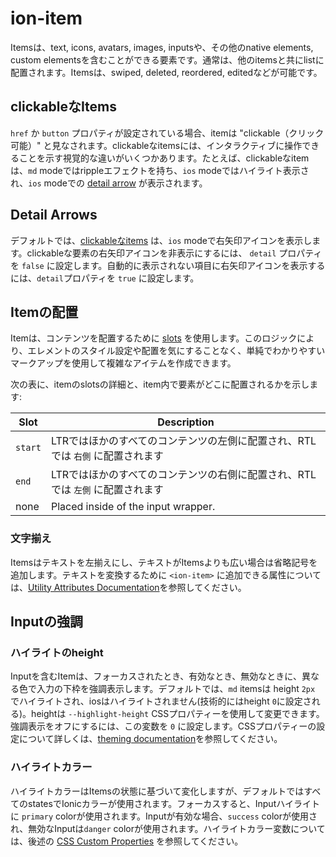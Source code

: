 # ion-item

Itemsは、text, icons, avatars, images, inputsや、その他のnative elements, custom elementsを含むことができる要素です。通常は、他のitemsと共にlistに配置されます。Itemsは、swiped, deleted, reordered, editedなどが可能です。

## clickableなItems

`href` か `button` プロパティが設定されている場合、itemは "clickable（クリック可能）" と見なされます。clickableなitemsには、インタラクティブに操作できることを示す視覚的な違いがいくつかあります。たとえば、clickableなitemは、`md` modeではrippleエフェクトを持ち、`ios` modeではハイライト表示され、`ios` modeでの [detail arrow](/#detail-arrows) が表示されます。

## Detail Arrows

デフォルトでは、[clickableなitems](/#clickable-items) は、`ios` modeで右矢印アイコンを表示します。clickableな要素の右矢印アイコンを非表示にするには、 `detail` プロパティを `false` に設定します。自動的に表示されない項目に右矢印アイコンを表示するには、`detail`プロパティを `true` に設定します。

<!--

TODO add this functionality back as a css variable

This feature is not enabled by default on clickable items for the `md` mode, but it can be enabled by setting the following CSS variable:

```css
--item-detail-push-show: true;
```

See the [theming documentation](/docs/theming/css-variables) for more information.

-->


## Itemの配置

Itemは、コンテンツを配置するために [slots](https://developer.mozilla.org/en-US/docs/Web/HTML/Element/slot) を使用します。このロジックにより、エレメントのスタイル設定や配置を気にすることなく、単純でわかりやすいマークアップを使用して複雑なアイテムを作成できます。

次の表に、itemのslotsの詳細と、item内で要素がどこに配置されるかを示します:

| Slot    | Description                                                                 |
|---------|-----------------------------------------------------------------------------|
| `start` | LTRではほかのすべてのコンテンツの左側に配置され、RTLでは `右側` に配置されます        |
| `end`   | LTRではほかのすべてのコンテンツの右側に配置され、RTLでは `左側` に配置されます        |
| none    | Placed inside of the input wrapper.                                         |


### 文字揃え

Itemsはテキストを左揃えにし、テキストがItemsよりも広い場合は省略記号を追加します。テキストを変換するために `<ion-item>` に追加できる属性については、[Utility Attributes Documentation](/docs/layout/css-utilities)を参照してください。


## Inputの強調

### ハイライトのheight

Inputを含むItemは、フォーカスされたとき、有効なとき、無効なときに、異なる色で入力の下枠を強調表示します。デフォルトでは、`md` itemsは height `2px` でハイライトされ、iosはハイライトされません(技術的にはheight `0`に設定される)。heightは `--highlight-height` CSSプロパティーを使用して変更できます。強調表示をオフにするには、この変数を `0` に設定します。CSSプロパティーの設定について詳しくは、[theming documentation](/docs/theming/css-variables)を参照してください。

### ハイライトカラー

ハイライトカラーはItemsの状態に基づいて変化しますが、デフォルトではすべてのstatesでIonicカラーが使用されます。フォーカスすると、Inputハイライトに `primary` colorが使用されます。Inputが有効な場合、`success` colorが使用され、無効なInputは`danger` colorが使用されます。ハイライトカラー変数については、後述の [CSS Custom Properties](#css-custom-properties) を参照してください。


